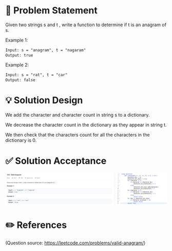 # :thought_balloon: Problem Statement
Given two strings s and t , write a function to determine if t is an anagram of s.

Example 1:
```
Input: s = "anagram", t = "nagaram"
Output: true
```

Example 2:
```
Input: s = "rat", t = "car"
Output: false
```

# :bulb: Solution Design
We add the character and character count in string s to a dictionary.

We decrease the character count in the dictionary as they appear in string t.

We then check that the characters count for all the characters in the dictionary is 0.

# :white_check_mark: Solution Acceptance

![image info](./valid_anagram_acceptance.png)

# :pencil2: References

(Question source: https://leetcode.com/problems/valid-anagram/)